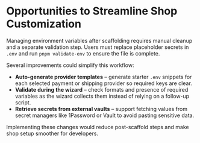 # Opportunities to Streamline Shop Customization

Managing environment variables after scaffolding requires manual cleanup and a separate validation step. Users must replace placeholder secrets in `.env` and run `pnpm validate-env` to ensure the file is complete.

Several improvements could simplify this workflow:

- **Auto-generate provider templates** – generate starter `.env` snippets for each selected payment or shipping provider so required keys are clear.
- **Validate during the wizard** – check formats and presence of required variables as the wizard collects them instead of relying on a follow-up script.
- **Retrieve secrets from external vaults** – support fetching values from secret managers like 1Password or Vault to avoid pasting sensitive data.

Implementing these changes would reduce post-scaffold steps and make shop setup smoother for developers.
